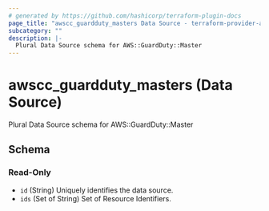 ```yaml
---
# generated by https://github.com/hashicorp/terraform-plugin-docs
page_title: "awscc_guardduty_masters Data Source - terraform-provider-awscc"
subcategory: ""
description: |-
  Plural Data Source schema for AWS::GuardDuty::Master
---
```


# awscc_guardduty_masters (Data Source)

Plural Data Source schema for AWS::GuardDuty::Master



<!-- schema generated by tfplugindocs -->
## Schema

### Read-Only

- `id` (String) Uniquely identifies the data source.
- `ids` (Set of String) Set of Resource Identifiers.
